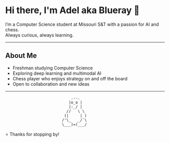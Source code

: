 # Hi there, I'm Adel aka Blueray 👋

I’m a Computer Science student at Missouri S&T with a passion for AI and chess.  
Always curious, always learning.  

---

## About Me
- Freshman studying Computer Science  
- Exploring deep learning and multimodal AI  
- Chess player who enjoys strategy on and off the board  
- Open to collaboration and new ideas  

---

                                 .--.
                                |o_o |
                                |:_/ |
                               //   \ \
                              (|     | )
                             /'\_   _/`\
                             \___)=(___/

⭐️ Thanks for stopping by!
